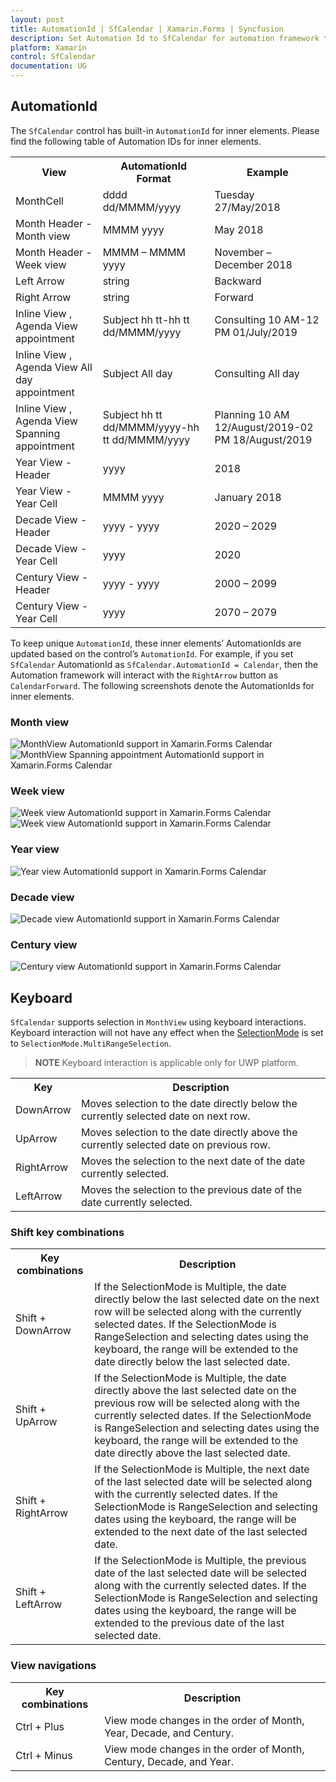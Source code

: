 ```yaml
---
layout: post
title: AutomationId | SfCalendar | Xamarin.Forms | Syncfusion
description: Set Automation Id to SfCalendar for automation framework to find and interact with control inner elements.
platform: Xamarin
control: SfCalendar
documentation: UG
---
```


## AutomationId

The `SfCalendar` control has built-in `AutomationId` for inner elements. Please find the following table of Automation IDs for inner elements.

<table>
<tr>
<th align="center" >View</th>
<th align="center" >AutomationId Format</th>
<th align="center" >Example</th>
</tr>

<tr>
<td>MonthCell</td>
<td>dddd dd/MMMM/yyyy</td>
<td>Tuesday 27/May/2018   </td>
</tr>

<tr>
<td>Month Header - Month view</td>
<td>MMMM yyyy</td>
<td>May 2018</td>
</tr>

<tr>
<td>Month Header - Week view</td>
<td>MMMM – MMMM yyyy</td>
<td>November – December 2018 </td>
</tr>

<tr>
<td>Left Arrow</td>
<td>string</td>
<td>Backward</td>
</tr>

<tr>
<td>Right Arrow</td>
<td>string</td>
<td>Forward</td>
</tr>

<tr>
<td>Inline View , Agenda View appointment</td>
<td>Subject hh tt-hh tt dd/MMMM/yyyy</td>
<td>Consulting 10 AM-12 PM  01/July/2019</td>
</tr>

<tr>
<td>Inline View , Agenda View All day appointment</td>
<td>Subject All day</td>
<td>Consulting All day</td>
</tr>

<tr>
<td>Inline View , Agenda View Spanning appointment</td>
<td>Subject hh tt dd/MMMM/yyyy-hh tt dd/MMMM/yyyy</td>
<td>Planning 10 AM 12/August/2019-02 PM 18/August/2019</td>
</tr>

<tr>
<td>Year View - Header</td>
<td>yyyy</td>
<td>2018</td>
</tr>

<tr>
<td>Year View - Year Cell</td>
<td>MMMM yyyy</td>
<td>January 2018</td>
</tr>

<tr>
<td>Decade View - Header</td>
<td>yyyy - yyyy</td>
<td>2020 – 2029</td>
</tr>

<tr>
<td>Decade View - Year Cell</td>
<td>yyyy</td>
<td>2020</td>
</tr>

<tr>
<td>Century View - Header</td>
<td>yyyy - yyyy</td>
<td>2000 – 2099</td>
</tr>

<tr>
<td>Century View - Year Cell</td>
<td>yyyy</td>
<td>2070 – 2079</td>
</tr>

</table>

To keep unique `AutomationId`, these inner elements’ AutomationIds are updated based on the control’s `AutomationId`. For example, if you set `SfCalendar` AutomationId as `SfCalendar.AutomationId = Calendar`, then the Automation framework will interact with the `RightArrow` button as `CalendarForward`. The following screenshots denote the AutomationIds for inner elements.

### Month view

![MonthView AutomationId support in Xamarin.Forms Calendar](images/xamarin.forms-calendar-month-view.png)
![MonthView Spanning appointment AutomationId support in Xamarin.Forms Calendar](images/xamarin.forms-calendar-month-view-spanning.png)

### Week view

![Week view AutomationId support in Xamarin.Forms Calendar](images/xamarin.forms-calendar-week-view.png)
![Week view AutomationId support in Xamarin.Forms Calendar](images/xamarin.forms-calendar-weekview.png)

### Year view

![Year view AutomationId support in Xamarin.Forms Calendar](images/xamarin.forms-calendar-year-view.png)

### Decade view

![Decade view AutomationId support in Xamarin.Forms Calendar](images/xamarin.forms-calendar-decade-view.png)

### Century view

![Century view AutomationId support in Xamarin.Forms Calendar](images/xamarin.forms-calendar-century-view.png)

## Keyboard
`SfCalendar` supports selection in `MonthView` using keyboard interactions. Keyboard interaction will not have any effect when the [SelectionMode](https://help.syncfusion.com/cr/xamarin/Syncfusion.SfCalendar.XForms~Syncfusion.SfCalendar.XForms.SfCalendar~SelectionMode.html) is set to `SelectionMode.MultiRangeSelection`.

>**NOTE**
Keyboard interaction is applicable only for UWP platform.

<table>
<tr>
<th>
Key
</th>
<th>
Description
</th>
</tr>
<tr>
<td>
DownArrow
</td>
<td>
Moves selection to the date directly below the currently selected date on next row.
</td>
</tr>
<tr>
<td>
UpArrow
</td>
<td>
Moves selection to the date directly above the currently selected date on previous row.
</td>
</tr>
<tr>
<td>
RightArrow
</td>
<td>
Moves the selection to the next date of the date currently selected.
</td>
</tr>
<tr>
<td>
LeftArrow
</td>
<td>
Moves the selection to the previous date of the date currently selected.
</td>
</tr>
</table>

### Shift key combinations
<table>
<tr>
<th>
Key combinations
</th>
<th>
Description
</th>
</tr>
<tr>
<td>
Shift + DownArrow
</td>
<td>
If the SelectionMode is Multiple, the date directly below the last selected date on the next row will be selected along with the currently selected dates. 
If the SelectionMode is RangeSelection and selecting dates using the keyboard, the range will be extended to the date directly below the last selected date.
</td>
</tr>
<tr>
<td>
Shift + UpArrow
</td>
<td>
If the SelectionMode is Multiple, the date directly above the last selected date on the previous row will be selected along with the currently selected dates.
If the SelectionMode is RangeSelection and selecting dates using the keyboard, the range will be extended to the date directly above the last selected date.
</td>
</tr>
<tr>
<td>
Shift + RightArrow
</td>
<td>
If the SelectionMode is Multiple, the next date of the last selected date will be selected along with the currently selected dates. 
If the SelectionMode is RangeSelection and selecting dates using the keyboard, the range will be extended to the next date of the last selected date.
</td>
</tr>
<tr>
<td>
Shift + LeftArrow
</td>
<td>
If the SelectionMode is Multiple, the previous date of the last selected date will be selected along with the currently selected dates.
If the SelectionMode is RangeSelection and selecting dates using the keyboard, the range will be extended to the previous date of the last selected date.
</td>
</tr>
</table>

### View navigations
<table>
<tr>
<th>
Key combinations
</th>
<th>
Description
</th>
</tr>
<tr>
<td>
Ctrl + Plus
</td>
<td>
View mode changes in the order of Month, Year, Decade, and Century.
</td>
</tr>
<tr>
<td>
Ctrl + Minus
</td>
<td>
View mode changes in the order of Month, Century, Decade, and Year.
</td>
</tr>
</table>